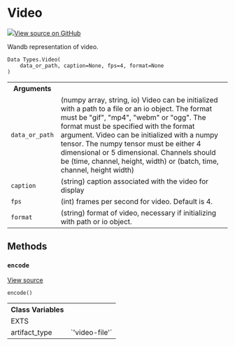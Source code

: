 # Video

<!-- Insert buttons and diff -->


[![](https://www.tensorflow.org/images/GitHub-Mark-32px.png)View source on GitHub](https://www.github.com/wandb/client/tree/master/wandb/data_types.py#L1322-L1490)




Wandb representation of video.

<pre><code>Data Types.Video(
    data_or_path, caption=None, fps=4, format=None
)</code></pre>



<!-- Placeholder for "Used in" -->


<!-- Tabular view -->
<table>
<tr><th>Arguments</th></tr>

<tr>
<td>
<code>data_or_path</code>
</td>
<td>
(numpy array, string, io)
Video can be initialized with a path to a file or an io object.
The format must be "gif", "mp4", "webm" or "ogg".
The format must be specified with the format argument.
Video can be initialized with a numpy tensor.
The numpy tensor must be either 4 dimensional or 5 dimensional.
Channels should be (time, channel, height, width) or
(batch, time, channel, height width)
</td>
</tr><tr>
<td>
<code>caption</code>
</td>
<td>
(string) caption associated with the video for display
</td>
</tr><tr>
<td>
<code>fps</code>
</td>
<td>
(int) frames per second for video. Default is 4.
</td>
</tr><tr>
<td>
<code>format</code>
</td>
<td>
(string) format of video, necessary if initializing with path or io object.
</td>
</tr>
</table>



## Methods

<h3 id="encode"><code>encode</code></h3>

<a target="_blank" href="https://www.github.com/wandb/client/tree/master/wandb/data_types.py#L1383-L1417">View source</a>

<pre><code>encode()</code></pre>








<!-- Tabular view -->
<table>
<tr><th>Class Variables</th></tr>

<tr>
<td>
EXTS<a id="EXTS"></a>
</td>
<td>

</td>
</tr><tr>
<td>
artifact_type<a id="artifact_type"></a>
</td>
<td>
`'video-file'`
</td>
</tr>
</table>

